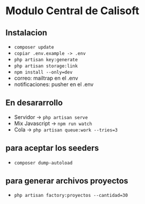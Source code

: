 
# Modulo Central de Calisoft


## Instalacion 

* `composer update`
* `copiar .env.example -> .env`
* `php artisan key:generate`
* `php artisan storage:link`
* `npm install --only=dev`
* correo: mailtrap en el .env
* notificaciones: pusher en el .env

## En desararrollo
* Servidor -> `php artisan serve`
* Mix Javascript -> `npm run watch`
* Cola -> `php artisan queue:work --tries=3` 

## para aceptar los seeders 
* `composer dump-autoload `

## para generar archivos proyectos
* `php artisan factory:proyectos --cantidad=30`